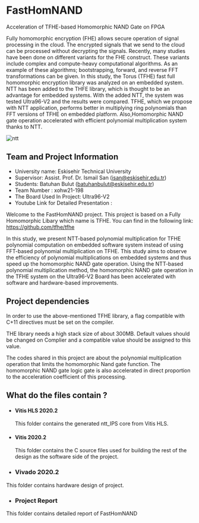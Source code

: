 # FastHomNAND
Acceleration of TFHE-based Homomorphic NAND Gate on FPGA

Fully homomorphic encryption (FHE) allows secure operation of signal processing in the cloud. The encrypted signals that we send to the cloud can be processed without decrypting the signals. Recently, many studies have been done on different variants for the FHE construct. These variants include complex and compute-heavy computational algorithms. As an example of these algorithms; bootstrapping, forward, and reverse FFT transformations can be given. In this study, the Torus (TFHE) fast full homomorphic encryption library was analyzed on an embedded system. NTT has been added to the THFE library, which is thought to be an advantage for embedded systems. With the added NTT, the system was tested Ultra96-V2 and the results were compared. TFHE, which we propose with NTT application, performs better in multiplying ring polynomials than FFT versions of TFHE on embedded platform. Also,Homomorphic NAND gate operation accelerated with efficient polynomial multiplication system thanks to NTT.

![ntt](https://user-images.githubusercontent.com/58776510/124762788-f2881080-df3b-11eb-8c91-96c610ef32a4.png)


## Team and Project Information
- University name: Eskisehir Technical University
- Supervisor: Assist. Prof. Dr. Ismail San (isan@eskisehir.edu.tr)
- Students: Batuhan Bulut (batuhanbulut@eskisehir.edu.tr)
-  Team Number : xohw21-198
- The Board Used In Project: Ultra96-V2
- Youtube Link for Detailed Presentation : 

Welcome to the FastHomNAND project. This project is based on a Fully Homomorphic Libary which name is TFHE. You can find in the following link: https://github.com/tfhe/tfhe

In this study, we present NTT-based polynomial multiplication for TFHE polynomial computation on embedded software system instead of using FFT-based polynomial multiplication on TFHE.
This study aims to observe the efficiency of polynomial multiplications on embedded systems and thus speed up the homomorphic NAND gate operation. Using the NTT-based polynomial multiplication method, the homomorphic NAND gate operation in the TFHE system on the Ultra96-V2 Board has been accelerated with software and hardware-based improvements.

## Project dependencies 

In order to use the above-mentioned TFHE library, a flag compatible with C+11 directives must be set on the compiler.

THE library needs a high stack size of about 300MB. Default values should be changed on Complier and a compatible value should be assigned to this value.

The codes shared in this project are about the polynomial multiplication operation that limits the homomorphic Nand gate function. The homomorphic NAND gate logic gate is also accelerated in direct proportion to the acceleration coefficient of this processing.


## What do the files contain ?

- #### Vitis HLS 2020.2
    This folder contains the generated ntt_IPS core from Vitis HLS.
- #### Vitis 2020.2
    This folder contains the C source files used for building the rest of the design as the software side of the project.
- ### Vivado 2020.2
This folder contains hardware design of project.
- ### Project Report
This folder contains detailed report of FastHomNAND
  

